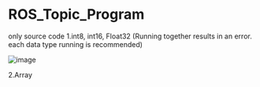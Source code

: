 # ROS_Topic_Program
only source code
1.int8, int16, Float32 (Running together results in an error. each data type running is recommended)


![image](https://user-images.githubusercontent.com/62019286/128499519-79f808f2-d83f-4c21-8690-36bebb5749e1.png)

2.Array
